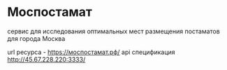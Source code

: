 # Моспостамат
сервис для исследования оптимальных мест размещения постаматов для города Москва

url ресурса - https://моспостамат.рф/
api спецификация http://45.67.228.220:3333/


